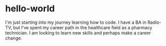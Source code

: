 # hello-world

I'm just starting into my journey learning how to code. I have a BA in Radio-TV, but I've spent my career path in the healthcare field as a pharmacy technician. I am looking to learn new skills and perhaps make a career change.
